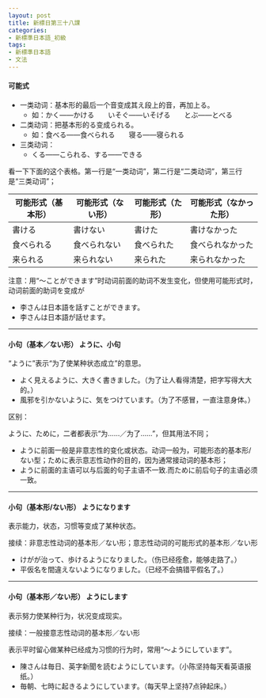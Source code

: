```yaml
---
layout: post
title: 新標日第三十八課
categories:
- 新標準日本語_初級
tags:
- 新標準日本語
- 文法
---
```


#### 可能式
* 一类动词：基本形的最后一个音变成其え段上的音，再加上る。
	* 如：かく——かける　　いそぐ——いそげる　　とぶ——とべる
* 二类动词：把基本形的る变成られる。
	* 如：食べる——食べられる　　寝る——寝られる
* 三类动词：
	* くる——こられる、する——できる

看一下下面的这个表格。第一行是“一类动词”，第二行是“二类动词”，第三行是“三类动词”；

可能形式（基本形）|可能形式（ない形）|可能形式（た形）|可能形式（なかった形）
------------------------ | ------------------------ | --------------------|----------------------------
書ける                 |書けない                 |書けた             |書けなかった
食べられる           |食べられない          |食べられた        |食べられなかった
来られる              |来られない             |来られた           |来られなかった

注意：用“～ことができます”时动词前面的助词不发生变化，但使用可能形式时，动词前面的助词を变成が

* 李さんは日本語を話すことができます。
* 李さんは日本語が話せます。

---
#### 小句（基本／ない形） ように、小句
“ように”表示“为了使某种状态成立”的意思。

* よく見えるように、大きく書きました。（为了让人看得清楚，把字写得大大的。）
* 風邪を引かないように、気をつけています。（为了不感冒，一直注意身体。）

区别：

ように、ために，二者都表示“为……／为了……”，但其用法不同；

* ように前面一般是非意志性的变化或状态。动词一般为，可能形态的基本形/ない型；ために表示意志性动作的目的，因为通常接动词的基本形；
* ように前面的主语可以与后面的句子主语不一致.而ために前后句子的主语必须一致。

---
#### 小句（基本形/ない形） ようになります
表示能力，状态，习惯等变成了某种状态。

接续：非意志性动词的基本形／ない形；意志性动词的可能形式的基本形／ない形

* けがが治って、歩けるようになりました。（伤已经痊愈，能够走路了。）
* 平仮名を間違えないようになりました。（已经不会搞错平假名了。）

---
#### 小句（基本形／ない形） ようにします
表示努力使某种行为，状况变成现实。

接续：一般接意志性动词的基本形／ない形

表示平时留心做某种已经成为习惯的行为时，常用“～ようにしています”。

* 陳さんは毎日、英字新聞を読むようにしています。（小陈坚持每天看英语报纸。）
* 毎朝、七時に起きるようにしています。（每天早上坚持7点钟起床。）